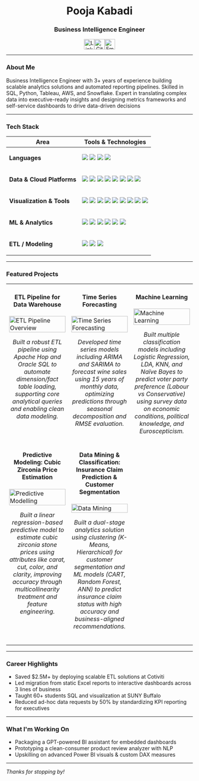 <h1 align="center">Pooja Kabadi</h1>
<h3 align="center">Business Intelligence Engineer</h3>

<p align="center">
  <a href="https://www.linkedin.com/in/pooja-kabadi-26b1151a6/"><img src="https://github.com/user-attachments/assets/b3632ac5-8e0d-46f9-9966-e384f9081206" alt="Linked Icon" height="28px" /></a><a href="https://github.com/poojakabadi"><img src="https://github.com/user-attachments/assets/35542d84-6d00-42e0-896e-b2f9dc021b7a" alt="Github Icon" height="28px" /></a><a href="mailto:kabadi.pooja18@gmail.com"><img src="https://github.com/user-attachments/assets/d26a9eaf-10e7-4dbf-8454-1ba3d2cb6040" alt="Email Icon" height="28px" /></a>
</p>


---

### About Me

Business Intelligence Engineer with 3+ years of experience building scalable analytics solutions and automated reporting pipelines. 
Skilled in SQL, Python, Tableau, AWS, and Snowflake. Expert in translating complex data into executive-ready insights and 
designing metrics frameworks and self-service dashboards to drive data-driven decisions

---


### Tech Stack

| Area | Tools & Technologies |
|------|----------------------|
| **Languages** | <p align="left"> <img src="https://img.shields.io/badge/Python-3776AB?style=for-the-badge&logo=python&logoColor=white" />  <img src="https://img.shields.io/badge/R-276DC3?style=for-the-badge&logo=r&logoColor=white" />  <img src="https://img.shields.io/badge/SQL-4479A1?style=for-the-badge&logo=postgresql&logoColor=white" />  <img src="https://img.shields.io/badge/Bash-4EAA25?style=for-the-badge&logo=gnubash&logoColor=white" /> </p> |
| **Data & Cloud Platforms** | <p align="left"> <img src="https://img.shields.io/badge/Snowflake-56B9DA?style=for-the-badge&logo=snowflake&logoColor=white" /> <img src="https://img.shields.io/badge/AWS_S3-FF9900?style=for-the-badge&logo=amazonaws&logoColor=white" /> <img src="https://img.shields.io/badge/AWS_Redshift-8C4FFF?style=for-the-badge&logo=amazonaws&logoColor=white" /> <img src="https://img.shields.io/badge/AWS_EC2-FF9900?style=for-the-badge&logo=amazonaws&logoColor=white" /> <img src="https://img.shields.io/badge/DynamoDB-4053D6?style=for-the-badge&logo=amazon-dynamodb&logoColor=white" />  <img src="https://img.shields.io/badge/Hadoop-66CCFF?style=for-the-badge&logo=apachehadoop&logoColor=black" /> <img src="https://img.shields.io/badge/Cloudera-EE8D00?style=for-the-badge&logo=cloudera&logoColor=white" /> <img src="https://img.shields.io/badge/Oracle_DB-F80000?style=for-the-badge&logo=oracle&logoColor=white" /> </p> |
| **Visualization & Tools** | <p align="left">  <img src="https://img.shields.io/badge/Tableau-E97627?style=for-the-badge&logo=tableau&logoColor=white" /> <img src="https://img.shields.io/badge/Power_BI-F2C811?style=for-the-badge&logo=powerbi&logoColor=black" /> <img src="https://img.shields.io/badge/Looker-4285F4?style=for-the-badge&logo=looker&logoColor=white" /> <img src="https://img.shields.io/badge/QuickSight-232F3E?style=for-the-badge&logo=amazon-aws&logoColor=white" /> <img src="https://img.shields.io/badge/SAP_BO-0FAAFF?style=for-the-badge&logo=sap&logoColor=white" /> <img src="https://img.shields.io/badge/Hive-FDEE21?style=for-the-badge&logo=apachehive&logoColor=black" /> <img src="https://img.shields.io/badge/Impala-FF9900?style=for-the-badge" /> <img src="https://img.shields.io/badge/Git-F05032?style=for-the-badge&logo=git&logoColor=white" /> <img src="https://img.shields.io/badge/Jira-0052CC?style=for-the-badge&logo=jira&logoColor=white" /></p> |
| **ML & Analytics** | <p align="left">  <img src="https://img.shields.io/badge/Pandas-150458?style=for-the-badge&logo=pandas&logoColor=white" /> <img src="https://img.shields.io/badge/Scikit--Learn-F7931E?style=for-the-badge&logo=scikit-learn&logoColor=white" />  <img src="https://img.shields.io/badge/A/B%20Testing-7B1FA2?style=for-the-badge" />  <img src="https://img.shields.io/badge/PySpark-E25A1C?style=for-the-badge&logo=apachespark&logoColor=white" />  <img src="https://img.shields.io/badge/Matplotlib-0C63B4?style=for-the-badge" />  <img src="https://img.shields.io/badge/Seaborn-2E7DB4?style=for-the-badge" /></p> |
| **ETL / Modeling** | <p align="left"> <img src="https://img.shields.io/badge/Apache_Hop-231F20?style=for-the-badge&logo=apache&logoColor=white" /> <img src="https://img.shields.io/badge/Star_Schema-4B8BBE?style=for-the-badge" />  <img src="https://img.shields.io/badge/Snowflake_Modeling-56B9DA?style=for-the-badge&logo=snowflake&logoColor=white" /></p> |

---

### Featured Projects

<table>
  <tr>
    <td width="33%" valign="top">
      <h4 align="center">ETL Pipeline for Data Warehouse</h4>
      <a href="https://github.com/PoojaKabadi/Cloud-Datawarehouse/blob/main/README.md">
        <img src="https://github.com/user-attachments/assets/689ef7bd-33dd-448c-94c5-c4a1d6b008fb" alt="ETL Pipeline Overview" width="100%" />
      </a>
      <p align="center">
        <i>
          Built a robust ETL pipeline using Apache Hop and Oracle SQL to automate dimension/fact table loading, supporting core analytical queries and enabling clean data modeling.
        </i><br>
      </p>
    </td>

   <td width="33%" valign="top">
      <h4 align="center">Time Series Forecasting</h4>
      <a href="https://github.com/PoojaKabadi/Time-series-forecastiong-project/blob/main/README.md">
        <img src="https://github.com/user-attachments/assets/fd84d41f-94a6-438d-8033-c825e1cfda91" alt="Time Series Forecasting" width="100%" />
      </a>
      <p align="center">
        <i>
          Developed time series models including ARIMA and SARIMA to forecast wine sales using 15 years of monthly data,<br>
          optimizing predictions through seasonal decomposition and RMSE evaluation.
        </i><br>
      </p>
    </td>
    <td width="33%" valign="top">
        <h4 align="center">Machine Learning</h4>
      <a href="https://github.com/PoojaKabadi/Machine-Learning-Project/blob/main/README.md">
        <img src="https://github.com/user-attachments/assets/641a8b8c-1772-446c-9af3-c65c2520cd28" alt="Machine Learning" width="100%" />
      </a>
      <p align="center">
        <i>
         Built multiple classification models including Logistic Regression, LDA, KNN, and Naïve Bayes to predict voter party preference (Labour vs Conservative) using survey data on economic conditions, political knowledge, and Euroscepticism.
        </i><br>
      </p>
    </td>
  </tr>


  <!-- 👇 Add more rows below -->
  <tr>
    <td width="33%" valign="top">
      <h4 align="center">Predictive Modeling: Cubic Zirconia Price Estimation</h4>
      <a href="https://github.com/PoojaKabadi/Predictive-modelling/blob/main/README.md">
        <img src="https://github.com/user-attachments/assets/336462d3-cb78-4661-971c-5410be829c62" alt="Predictive Modelling" width="100%" />
      </a>
      <p align="center">
        <i>
         Built a linear regression-based predictive model to estimate cubic zirconia stone prices using attributes like carat, cut, color, and clarity, improving accuracy through multicollinearity treatment and feature engineering.  </i><br>
        </i><br>
      </p>
    </td>
     <td width="33%" valign="top">
      <h4 align="center">Data Mining & Classification: Insurance Claim Prediction & Customer Segmentation</h4>
      <a href="https://github.com/PoojaKabadi/Data-mining-Project/blob/main/README.md">
        <img src="https://github.com/user-attachments/assets/51d3b857-19c3-4f2f-8733-0d4fa2a1c05b" alt="Data Mining" width="100%" />
      </a>
      <p align="center">
        <i>
         Built a dual-stage analytics solution using clustering (K-Means, Hierarchical) for customer segmentation and ML models (CART, Random Forest, ANN) to predict insurance claim status with high accuracy and business-aligned recommendations.
  </i><br>
        </i><br>
      </p>
    </td>
  </tr>
</table>


---

### Career Highlights

- Saved $2.5M+ by deploying scalable ETL solutions at Cotiviti  
- Led migration from static Excel reports to interactive dashboards across 3 lines of business  
- Taught 60+ students SQL and visualization at SUNY Buffalo  
- Reduced ad-hoc data requests by 50% by standardizing KPI reporting for executives  

---

### What I'm Working On

- Packaging a GPT-powered BI assistant for embedded dashboards  
- Prototyping a clean-consumer product review analyzer with NLP  
- Upskilling on advanced Power BI visuals & custom DAX measures  

---

_Thanks for stopping by!_  
